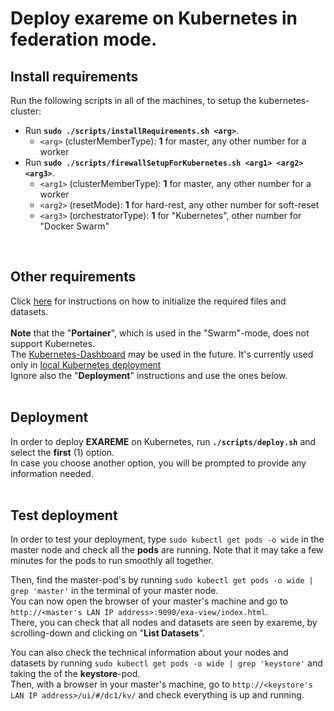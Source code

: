 # Deploy exareme on Kubernetes in federation mode.

## Install requirements
Run the following scripts in all of the machines, to setup the kubernetes-cluster:
- Run **`sudo ./scripts/installRequirements.sh <arg>`**.
    - `<arg>` (clusterMemberType): **1** for master, any other number for a worker
- Run **`sudo ./scripts/firewallSetupForKubernetes.sh <arg1> <arg2> <arg3>`**.
  - `<arg1>` (clusterMemberType): **1** for master, any other number for a worker
  - `<arg2>` (resetMode): **1** for hard-rest, any other number for soft-reset
  - `<arg3>` (orchestratorType): **1** for "Kubernetes", other number for "Docker Swarm"
<br/>

## Other requirements
Click [here](https://github.com/LSmyrnaios/exareme/blob/kubernetes/Federated-Deployment/Documentation/Optionals.md)
for instructions on how to initialize the required files and datasets.<br/>
<br/>
**Note** that the "**Portainer**", which is used in the "Swarm"-mode, does not support Kubernetes.<br/>
The [Kubernetes-Dashboard](https://github.com/kubernetes/dashboard) may be used in the future.
It's currently used only in [local Kubernetes deployment](https://github.com/LSmyrnaios/exareme/tree/kubernetes/Local-Deployment/Kubernetes)<br/>
Ignore also the "**Deployment**" instructions and use the ones below.<br/>
<br/>

## Deployment
In order to deploy **EXAREME** on Kubernetes, run **`./scripts/deploy.sh`** and select the **first** (1) option.<br/>
In case you choose another option, you will be prompted to provide any information needed.<br/>
<br/>

## Test deployment
In order to test your deployment, type ```sudo kubectl get pods -o wide``` in the master node and check all the **pods** are running.
Note that it may take a few minutes for the pods to run smoothly all together.<br/>

Then, find the master-pod's <LAN IP address> by running ```sudo kubectl get pods -o wide | grep 'master'``` in the terminal of your master node.<br/>
You can now open the browser of your master's machine and go to ```http://<master's LAN IP address>:9090/exa-view/index.html```.<br/>
There, you can check that all nodes and datasets are seen by exareme, by scrolling-down and clicking on "**List Datasets**".<br/>

You can also check the technical information about your nodes and datasets by running ```sudo kubectl get pods -o wide | grep 'keystore'``` and
taking the <LAN IP address> of the **keystore**-pod.<br/>
Then, with a browser in your master's machine, go to ```http://<keystore's LAN IP address>/ui/#/dc1/kv/``` and check everything is up and running.<br/>
